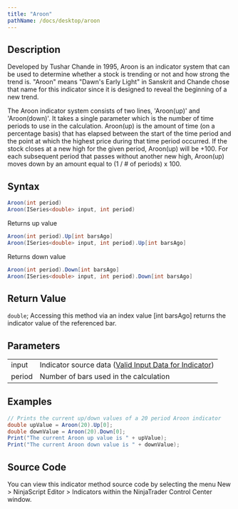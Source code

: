 ```yaml
---
title: "Aroon"
pathName: /docs/desktop/aroon
---
```


## Description

Developed by Tushar Chande in 1995, Aroon is an indicator system that can be used to determine whether a stock is trending or not and how strong the trend is. "Aroon" means "Dawn's Early Light" in Sanskrit and Chande chose that name for this indicator since it is designed to reveal the beginning of a new trend.

The Aroon indicator system consists of two lines, 'Aroon(up)' and 'Aroon(down)'. It takes a single parameter which is the number of time periods to use in the calculation. Aroon(up) is the amount of time (on a percentage basis) that has elapsed between the start of the time period and the point at which the highest price during that time period occurred. If the stock closes at a new high for the given period, Aroon(up) will be +100. For each subsequent period that passes without another new high, Aroon(up) moves down by an amount equal to (1 / # of periods) x 100.

## Syntax

```csharp
Aroon(int period)  
Aroon(ISeries<double> input, int period)  
```

Returns up value

```csharp
Aroon(int period).Up[int barsAgo]  
Aroon(ISeries<double> input, int period).Up[int barsAgo]  
```

Returns down value

```csharp
Aroon(int period).Down[int barsAgo]  
Aroon(ISeries<double> input, int period).Down[int barsAgo]  
```

## Return Value

`double`; Accessing this method via an index value [int barsAgo] returns the indicator value of the referenced bar.

## Parameters

|                       |                                                                                 |
|-----------------------|---------------------------------------------------------------------------------|
| input                 | Indicator source data ([Valid Input Data for Indicator](/docs/desktop/valid_input_data_for_indicator)) |
| period                | Number of bars used in the calculation                                          |

## Examples

```csharp
// Prints the current up/down values of a 20 period Aroon indicator
double upValue = Aroon(20).Up[0];  
double downValue = Aroon(20).Down[0];  
Print("The current Aroon up value is " + upValue);  
Print("The current Aroon down value is " + downValue);  
```

## Source Code

You can view this indicator method source code by selecting the menu New > NinjaScript Editor > Indicators within the NinjaTrader Control Center window.

